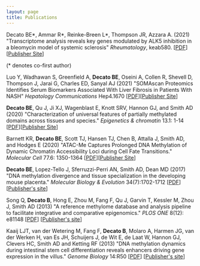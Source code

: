 ```yaml
---
layout: page
title: Publications
---
```


Decato BE\*, Ammar R\*, Reinke-Breen L\*, Thompson JR, Azzara A. (2021)
"Transcriptome analysis reveals key genes modulated by ALK5 inhibition in a bleomycin model of systemic sclerosis"
*Rheumatology*, keab580. [[PDF](../Papers/Decato_Rheumatology_2021.pdf)][[Publisher Site](https://academic.oup.com/rheumatology/advance-article/doi/10.1093/rheumatology/keab580/6325100)]

(* denotes co-first author)

Luo Y, Wadhawan S, Greenfield A, **Decato BE**, Oseini A, Collen R, Shevell D, Thompson J, Jarai G, Charles ED, Sanyal AJ (2021)
"SOMAscan Proteomics Identifies Serum Biomarkers Associated With Liver Fibrosis in Patients With NASH"
 *Hepatology Communications* Hep4.1670 [[PDF](../Papers/Luo_HC_2021.pdf)][[Publisher Site](https://aasldpubs.onlinelibrary.wiley.com/doi/10.1002/hep4.1670)]

**Decato BE**, Qu J, Ji XJ, Wagenblast E, Knott SRV, Hannon GJ, and Smith AD (2020)
"Characterization of universal features of partially methylated domains across tissues and species."
*Epigenetics & chromatin* 13.1: 1-14 [[PDF](../Papers/Decato_BMC_2020.pdf)][[Publisher Site](https://epigeneticsandchromatin.biomedcentral.com/articles/10.1186/s13072-020-00363-7)]

Barnett KR, **Decato BE**, Scott TJ, Hansen TJ, Chen B, Attalla J, Smith AD, and Hodges E (2020)
"ATAC-Me Captures Prolonged DNA Methylation of Dynamic Chromatin Accessibility Loci during Cell Fate Transitions."
*Molecular Cell* 77.6: 1350-1364 [[PDF](../Papers/Barnett_MolCell_2020.pdf)][[Publisher Site](https://www.cell.com/molecular-cell/fulltext/S1097-2765(20)30004-6)]

**Decato BE**, Lopez-Tello J, Sferruzzi-Perri AN, Smith AD, Dean MD (2017) "DNA methylation divergence and tissue specialization in the developing mouse placenta." *Molecular Biology & Evolution* 34(7):1702-1712 [[PDF](../Papers/Decato_MBE_2017.pdf)] [[Publisher's site](https://academic.oup.com/mbe/article/34/7/1702/3101303)]

Song Q, **Decato B**, Hong E, Zhou M, Fang F, Qu J, Garvin T, Kessler M, Zhou J, Smith AD (2013)
"A reference methylome database and analysis pipeline to facilitate integrative and comparative epigenomics."
*PLOS ONE* 8(12): e81148 [[PDF](../Papers/Song_PONE_2013.pdf)] [[Publisher's site](https://journals.plos.org/plosone/article?id=10.1371/journal.pone.0081148)]

Kaaij LJT, van der Wetering M, Fang F, **Decato B**, Molaro A, Harmen JG, van der Werken H, van Es JH, Schuijers J, de Wit E, de Laat W, Hannon GJ, Clevers HC, Smith AD and Ketting RF (2013)
"DNA methylation dynamics during intestinal stem cell differentiation reveals enhancers driving gene expression in the villus."
*Genome Biology* 14:R50 [[PDF](../Papers/Kaaij_GB_2013.pdf)]  [[Publisher's site](http://genomebiology.com/2013/14/5/R50)]
